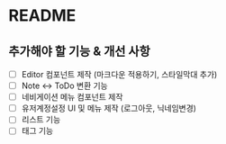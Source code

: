 # README

## 추가해야 할 기능 & 개선 사항

- [ ] Editor 컴포넌트 제작 (마크다운 적용하기, 스타일막대 추가)
- [ ] Note <-> ToDo 변환 기능
- [ ] 네비게이션 메뉴 컴포넌트 제작
- [ ] 유저계정설정 UI 및 메뉴 제작 (로그아웃, 닉네임변경)
- [ ] 리스트 기능
- [ ] 태그 기능

